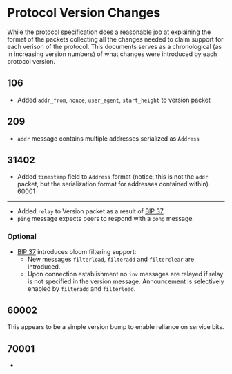 Protocol Version Changes
========================

While the protocol specification does a reasonable job at explaining the format of the packets collecting all the changes needed to claim support for each verison of the protocol.
This documents serves as a chronological (as in increasing version numbers) of what changes were introduced by each protocol version.

106
---
 * Added `addr_from`, `nonce`, `user_agent`, `start_height` to version packet

209
---
 * `addr` message contains multiple addresses serialized as `Address`

31402
-----
 * Added `timestamp` field to `Address` format (notice, this is not the `addr` packet, but the serialization format for addresses contained within).
60001
-----
 * Added `relay` to Version packet as a result of [BIP 37](https://github.com/bitcoin/bips/blob/master/bip-0037.mediawiki)
 * `ping` message expects peers to respond with a `pong` message.
 
### Optional
 * [BIP 37](https://github.com/bitcoin/bips/blob/master/bip-0037.mediawiki)
    introduces bloom filtering support:
   * New messages `filterload`, `filteradd` and `filterclear` are introduced.
   * Upon connection establishment no `inv` messages are relayed if relay is not
     specified in the version message. Announcement is selectively enabled by
     `filteradd` and `filterload`.

60002
-----
This appears to be a simple version bump to enable reliance on service bits.

 
70001
-----
 * 
